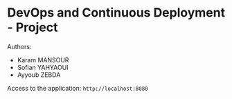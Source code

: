 # DevOps and Continuous Deployment - Project

Authors:
- Karam MANSOUR
- Sofian YAHYAOUI
- Ayyoub ZEBDA

Access to the application: `http://localhost:8080`